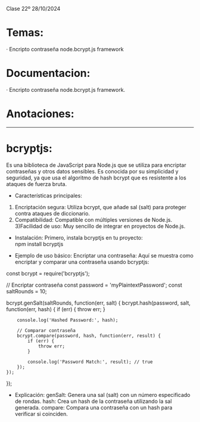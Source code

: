 Clase 22º 28/10/2024

# Temas: 
· Encripto contraseña node.bcrypt.js framework



# Documentacion:
· Encripto contraseña node.bcrypt.js framework.


# Anotaciones:

______________________________________________________________________________________________________________________________________________

# bcryptjs:  
Es una biblioteca de JavaScript para Node.js que se utiliza para encriptar contraseñas y otros datos sensibles.
 Es conocida por su simplicidad y seguridad, ya que usa el algoritmo de hash bcrypt que es resistente a los ataques de fuerza bruta.

* Características principales:
1) Encriptación segura: Utiliza bcrypt, que añade sal (salt) para proteger contra ataques de diccionario.
2) Compatibilidad: Compatible con múltiples versiones de Node.js.
3)Facilidad de uso: Muy sencillo de integrar en proyectos de Node.js.

* Instalación: Primero, instala bcryptjs en tu proyecto:  
  npm install bcryptjs

- Ejemplo de uso básico:
Encriptar una contraseña: Aquí se muestra como encriptar y comparar una contraseña usando bcryptjs:

const bcrypt = require('bcryptjs');

// Encriptar contraseña
const password = 'myPlaintextPassword';
const saltRounds = 10;

bcrypt.genSalt(saltRounds, function(err, salt) {
    bcrypt.hash(password, salt, function(err, hash) {
        if (err) {
            throw err;
        }

        console.log('Hashed Password:', hash);

        // Comparar contraseña
        bcrypt.compare(password, hash, function(err, result) {
            if (err) {
                throw err;
            }

            console.log('Password Match:', result); // true
        });
    });
});


* Explicación:
genSalt: Genera una sal (salt) con un número especificado de rondas.
hash: Crea un hash de la contraseña utilizando la sal generada.
compare: Compara una contraseña con un hash para verificar si coinciden.